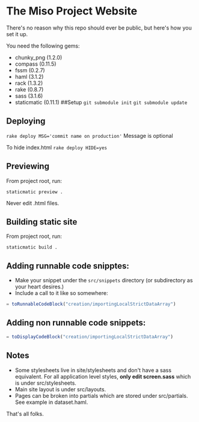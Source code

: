 # The Miso Project Website

There's no reason why this repo should ever be public, but here's how you set it up.

You need the following gems:

* chunky_png (1.2.0)
* compass (0.11.5)
* fssm (0.2.7)
* haml (3.1.2)
* rack (1.3.2)
* rake (0.8.7)
* sass (3.1.6)
* staticmatic (0.11.1)
##Setup
`git submodule init`
`git submodule update`

## Deploying
`rake deploy MSG='commit name on production'`
Message is optional

To hide index.html
`rake deploy HIDE=yes`

## Previewing

From project root, run:

```
staticmatic preview .
```

Never edit .html files.

## Building static site

From project root, run:

```
staticmatic build .
```

## Adding runnable code snipptes:

* Make your snippet under the `src/snippets` directory (or subdirectory as your heart desires.)
* Include a call to it like so somewhere:

```javascript
= toRunnableCodeBlock("creation/importingLocalStrictDataArray")
```

## Adding non runnable code snippets:

```javascript
= toDisplayCodeBlock("creation/importingLocalStrictDataArray")
```

## Notes

* Some stylesheets live in site/stylesheets and don't have a sass equivalent. For all application level styles, **only edit screen.sass** which is under src/stylesheets.
* Main site layout is under src/layouts.
* Pages can be broken into partials which are stored under src/partials. See example in dataset.haml.

That's all folks.


